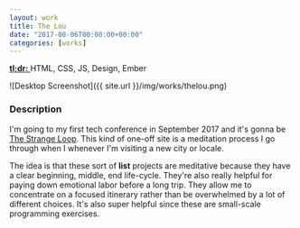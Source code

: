 ```yaml
---
layout: work
title: The Lou
date: "2017-08-06T00:00:00+00:00"
categories: [works]
---
```



<a href="https://rogeruiz.gitlab.io/thelou/" target="_blank">
  <strong>tl;dr:</strong>
</a> HTML, CSS, JS, Design, Ember

![Desktop Screenshot]({{ site.url }}/img/works/thelou.png)

### Description

I'm going to my first tech conference in September 2017 and it's gonna be [The
Strange Loop][tsl]. This kind of one-off site is a meditation process I go
through when I whenever I'm visiting a new city or locale.

[tsl]: https://thestrangeloop.com

The idea is that these sort of **list** projects are meditative because they
have a clear beginning, middle, end life-cycle. They're also really helpful for
paying down emotional labor before a long trip. They allow me to concentrate
on a focused itinerary rather than be overwhelmed by a lot of different choices.
It's also super helpful since these are small-scale programming exercises.
